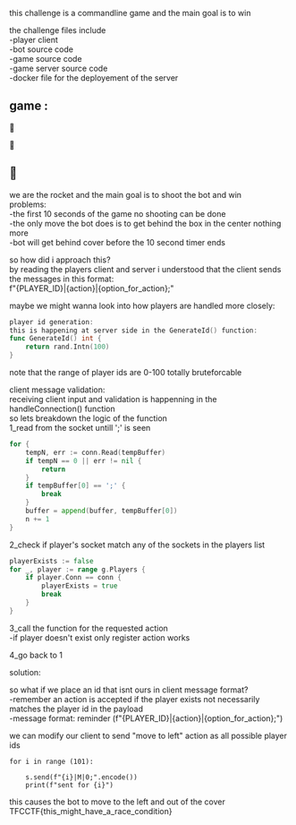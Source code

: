 this challenge is a commandline game and the main goal is to win  
  
the challenge files include  
	-player client  
	-bot source code  
	-game source code  
	-game server source code  
	-docker file for the deployement of the server  
  
  
game :  
-----  
 👾                                        
  
  
  
   🧱  
  
🚀                                         
-----  
  
  
we are the rocket and the main goal is to shoot the bot and win   
problems:  
	-the first 10 seconds of the game no shooting can be done  
	-the only move the bot does is to get behind the box in the center nothing more  
	-bot will get behind cover before the 10 second timer ends  
  
so how did i approach this?  
by reading the players client and server i understood that the client sends the messages in this format:  
f"{PLAYER_ID}|{action}|{option_for_action};"  
   
maybe we might wanna look into how players are handled more closely:  

```go
player id generation:  
this is happening at server side in the GenerateId() function:  
func GenerateId() int {   
	return rand.Intn(100)  
}  
```  
  
note that the range of player ids are 0-100 totally bruteforcable  
  
  
client message validation:  
receiving client input and validation is happenning in the handleConnection() function  
so lets breakdown the logic of the function  
1_read from the socket untill ';' is seen  
  
```go  
for {  
	tempN, err := conn.Read(tempBuffer)  
	if tempN == 0 || err != nil {  
		return  
	}  
	if tempBuffer[0] == ';' {  
		break  
	}  
	buffer = append(buffer, tempBuffer[0])  
	n += 1  
}  
```
  
2_check if player's socket match any of the sockets in the players list  

```go
playerExists := false  
for _, player := range g.Players {  
	if player.Conn == conn {  
		playerExists = true  
		break  
	}  
}  
``` 

3_call the function for the requested action  
	-if player doesn't exist only register action works  
  
4_go back to 1  
  
  
solution:  
  
so what if we place an id that isnt ours in client message format?  
	-remember an action is accepted if the player exists not necessarily matches the player id in the payload  
	-message format: reminder (f"{PLAYER_ID}|{action}|{option_for_action};")  
 
we can modify our client to send "move to left" action as all possible player ids  

```python3
for i in range (101):  
  
	s.send(f"{i}|M|0;".encode())  
	print(f"sent for {i}")   
```
   
this causes the bot to move to the left and out of the cover  
TFCCTF{this_might_have_a_race_condition}  


